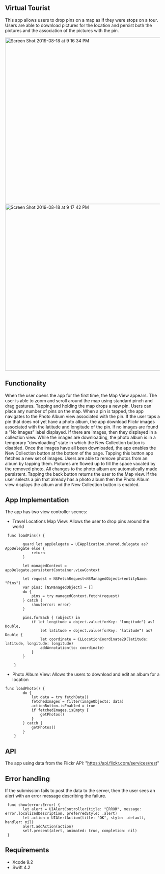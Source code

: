 ## Virtual Tourist
This app allows users to drop pins on a map as if they were stops on a tour. Users are able to download pictures for the location and persist both the pictures and the association of the pictures with the pin.

<img width="540" alt="Screen Shot 2019-08-18 at 9 16 34 PM" src="https://user-images.githubusercontent.com/46335329/63233373-d1aa5b00-c1fd-11e9-85c1-5dd76a928468.png">

<img width="540" alt="Screen Shot 2019-08-18 at 9 17 42 PM" src="https://user-images.githubusercontent.com/46335329/63233414-09b19e00-c1fe-11e9-9986-f76fde1af093.png">

## Functionality
When the user opens the app for the first time, the Map View appears. The user is able to zoom and scroll around the map using standard pinch and drag gestures.
Tapping and holding the map drops a new pin. Users can place any number of pins on the map.
When a pin is tapped, the app navigates to the Photo Album view associated with the pin.
If the user taps a pin that does not yet have a photo album, the app download Flickr images associated with the latitude and longitude of the pin.
If no images are found a “No Images” label displayed.
If there are images, then they displayed in a collection view.
While the images are downloading, the photo album is in a temporary “downloading” state in which the New Collection button is disabled. 
Once the images have all been downloaded, the app enables the New Collection button at the bottom of the page. Tapping this button app fetches a new set of images.
Users are able to remove photos from an album by tapping them. Pictures are flowed up to fill the space vacated by the removed photo.
All changes to the photo album are automatically made persistent.
Tapping the back button returns the user to the Map view.
If the user selects a pin that already has a photo album then the Photo Album view displays the album and the New Collection button is enabled.

## App Implementation 
The app has two view controller scenes:
- Travel Locations Map View: Allows the user to drop pins around the world
```
 func loadPins() {
        
        guard let appDelegate = UIApplication.shared.delegate as? AppDelegate else {
            return
        }
        
        let managedContext = appDelegate.persistentContainer.viewContext
        
        let request = NSFetchRequest<NSManagedObject>(entityName: "Pins")
        var pins: [NSManagedObject] = []
        do {
            pins = try managedContext.fetch(request)
        } catch {
            show(error: error)
        }
        
        pins.forEach { (object) in
            if let longitude = object.value(forKey: "longitude") as? Double,
                let latitude = object.value(forKey: "latitude") as? Double {
                let coordinate = CLLocationCoordinate2D(latitude: latitude, longitude: longitude)
                addAnnotation(to: coordinate)
            }
        }
        
    }
```
- Photo Album View: Allows the users to download and edit an album for a location
```
func loadPhoto() {
        do {
            let data = try fetchData()
            fetchedImages = filter(imageObjects: data)
            actionButton.isEnabled = true
            if fetchedImages.isEmpty {
                getPhotos()
            }
        } catch {
            getPhotos()
        }
    }
```


## API
The app using data from the Flickr API: "https://api.flickr.com/services/rest"

## Error handling
If the submission fails to post the data to the server, then the user sees an alert with an error message describing the failure.
```
 func show(error:Error) {
        let alert = UIAlertController(title: "ERROR", message: error.localizedDescription, preferredStyle: .alert)
        let action = UIAlertAction(title: "OK", style: .default, handler: nil)
        alert.addAction(action)
        self.present(alert, animated: true, completion: nil)
 }
```

## Requirements

- Xcode 9.2
- Swift 4.2
